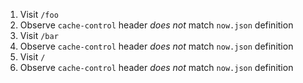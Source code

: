 1. Visit `/foo`
2. Observe `cache-control` header _does not_ match `now.json` definition
3. Visit `/bar`
4. Observe `cache-control` header _does not_ match `now.json` definition
5. Visit `/`
6. Observe `cache-control` header _does not_ match `now.json` definition
